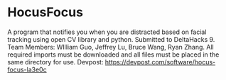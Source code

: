 # HocusFocus
A program that notifies you when you are distracted based on facial tracking using open CV library and python. Submitted to DeltaHacks 9. Team Members: WIlliam Guo, Jeffrey Lu, Bruce Wang, Ryan Zhang.
All required imports must be downloaded and all files must be placed in the same directory for use.
Devpost: https://devpost.com/software/hocus-focus-la3e0c
